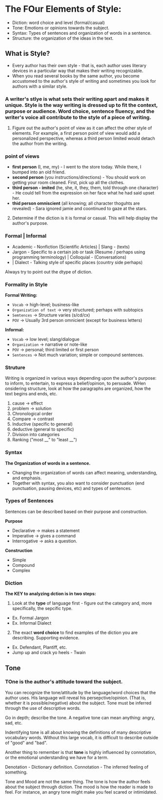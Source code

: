 # The FOur Elements of Style:
- Diction: word choice and level (formal/casual)
- Tone: Emotions or opinions towards the subject.
- Syntax: Types of sentences and organization of words in a sentence. 
- Structure: the organization of the ideas in the text.

## What is Style?
- Every author has their own style - that is, each author uses literary devices in a particular way that makes their writing recognizable.
- When you read several books by the same author, you become accustomed to the author's style of writing and sometimes you look for authors with a similar style.

### A writer's stlye is what sets their writing apart and makes it unique. Style is the way writing is dressed up to fit the context, purpose or audience. Word choice, sentence fluency, and the writer's voice all contribute to the style of a piece of writing.

1) Figure out the author's point of view as it can affect the other style of elements. For example, a first person point of view would add a personalized perspective, whereas a third person limited would detach the author from the writing.

### point of views
- **first person** (I, me, my) - I went to the store today. While there, I bumped into an old friend.
- **second person** (you instructions/directions) - You should work on getting your room cleaned. First, pick up all the clothes.
- **third person - imited** (he, she, it, they, them, told through one character) - He could tell from the expression on her face what he had said upset her.
- **thid person omniscient** (all knowing; all character thoguhts are revealed) - Sara ignored jamie and coontinued to gaze at the stars.

2) Determine if the diction is it is formal or casual. This will help display the author's purpose.

### Formal | Informal
- Academic - Nonfiction (Scientific Articles) | Slang - (texts)
- Jargon - Specific to a certain job or task (Resume / perhaps using programming terminology) | Colloquial - (Conversations)
-  | Dialect - Talking style of specific places (country side perhaps)

Always try to point out the dtype of diction.

### Formality in Style
**Formal Writing:**
- `Vocab` -> high-level; business-like
- `Organization of text` -> very structured; perhaps with subtopics
- `Semtences` -> Structure varies (s/cd/cx)
- `POV` -> Usually 3rd person omnicient (except for business letters)

**Informal:**
- `Vocab` -> low level; slang/dialogue
- `Organization` -> narrative or note-like
- `POV` -> personal; third limited or first person
- `Sentences` -> Not much variation; simple or compound sentences.

### Struture
Writing is organized in various ways depending upon the author's purpose: to inform, to entertain, to express a belief/opinion, to persuade.
WHen onsidering structure, look at how the paragraphs are organized, how the text begins and ends, etc.

1) cause -> effect
2) problem -> solution
3) Chronological order
4) Compare -> contrast
5) Inductive (specific to general)
6) deductive (general to specific)
7) Division into categories
8) Ranking ("most \_\_" to "least \_\_")

### Syntax
**The Organization of words in a sentence.**
- Changing the organization of words can affect meaning, understanding, and emphasis.
- Together with syntax, you also want to consider punctuation (end punctuation, pausing devices, etc) and types of sentences.

### Types of Sentences
Sentences can be described based on their purpose and construction.

**Purpose**
- Declarative -> makes a statement
- Imperative -> gives a command
- Interrogative -> asks a question.

**Construction**
- Simple
- Compound
- Complex

### Diction
**The KEY to analyzing dction is in two steps:**
1) Look at the **type** of language first - figure out the category and, more specifically, the sepcific type.
- Ex. Formal Jargon
- Ex. Informal Dialect
2) The exact **word choice** to find examples of the diction you are describing. Supporting evidence.
- Ex. Defendant, Plantiff, etc.
- Jump up and crack yo heels - Twain

## Tone
### TOne is the author's attitude toward the subject.
You can recognize the tone/attitude by the language/word choices that the author uses. His language will reveal his persepctive/opinion. (That is, whether it is possible/negative) about the subject.
Tone must be inferred through the use of descriptive words. 

Go in depth; describe the tone. A negative tone can mean anything: angry, sad, etc.

Indentifying tone is all about knowing the definitions of many descriptive vocabulary words. Without this large vocab, it is difficult to describe outside of "good" and "bad".

Another thing to remember is that **tone** is highly influenced by connotation, or the emotional understanding we have for a term.

Denotation - Dictionary definition.
Connotation - The inferred feeling of something. 

Tone and Mood are not the same thing. The tone is how the author feels about the subject through diction. The mood is how the reader is made to feel. For instance, an angry tone might make you feel scared or intimidated.
